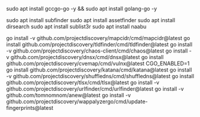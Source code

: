 sudo apt install gccgo-go -y && sudo apt install golang-go -y


sudo apt install subfinder
sudo apt install assetfinder
sudo apt install dirsearch
sudo apt install sublist3r
sudo apt install naabu

go install -v github.com/projectdiscovery/mapcidr/cmd/mapcidr@latest
go install github.com/projectdiscovery/tldfinder/cmd/tldfinder@latest
go install -v github.com/projectdiscovery/chaos-client/cmd/chaos@latest
go install -v github.com/projectdiscovery/dnsx/cmd/dnsx@latest
go install github.com/projectdiscovery/cvemap/cmd/vulnx@latest
CGO_ENABLED=1 go install github.com/projectdiscovery/katana/cmd/katana@latest
go install -v github.com/projectdiscovery/shuffledns/cmd/shuffledns@latest
go install github.com/projectdiscovery/tlsx/cmd/tlsx@latest
go install -v github.com/projectdiscovery/urlfinder/cmd/urlfinder@latest
go install -v github.com/tomnomnom/anew@latest
go install -v github.com/projectdiscovery/wappalyzergo/cmd/update-fingerprints@latest



